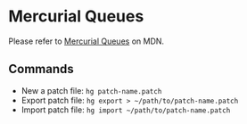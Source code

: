 # Mercurial Queues

Please refer to [Mercurial Queues][mdn-mercurial-queues] on MDN.

## Commands
* New a patch file: `hg patch-name.patch`
* Export patch file: `hg export > ~/path/to/patch-name.patch`
* Import patch file: `hg import ~/path/to/patch-name.patch`

[mdn-mercurial-queues]: https://developer.mozilla.org/en-US/docs/Mozilla/Mercurial/Queues
